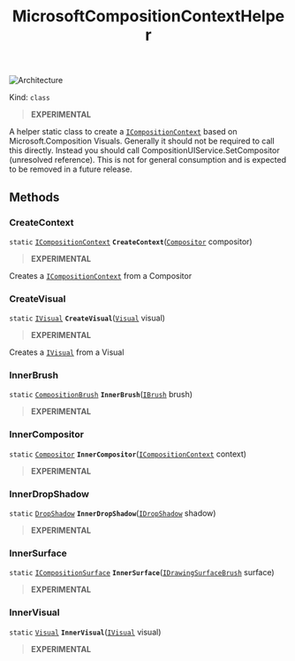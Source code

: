﻿---
id: MicrosoftCompositionContextHelper
title: MicrosoftCompositionContextHelper
---

![Architecture](https://img.shields.io/badge/architecture-new_only-blue)

Kind: `class`

> **EXPERIMENTAL**

A helper static class to create a [`ICompositionContext`](ICompositionContext) based on Microsoft.Composition Visuals. Generally it should not be required to call this directly. Instead you should call CompositionUIService.SetCompositor (unresolved reference). This is not for general consumption and is expected to be removed in a future release.

## Methods
### CreateContext
`static` [`ICompositionContext`](ICompositionContext) **`CreateContext`**([`Compositor`](https://learn.microsoft.com/windows/windows-app-sdk/api/winrt/Microsoft.UI.Composition.Compositor) compositor)

> **EXPERIMENTAL**

Creates a [`ICompositionContext`](ICompositionContext) from a Compositor

### CreateVisual
`static` [`IVisual`](IVisual) **`CreateVisual`**([`Visual`](https://learn.microsoft.com/windows/windows-app-sdk/api/winrt/Microsoft.UI.Composition.Visual) visual)

> **EXPERIMENTAL**

Creates a [`IVisual`](IVisual) from a Visual

### InnerBrush
`static` [`CompositionBrush`](https://learn.microsoft.com/windows/windows-app-sdk/api/winrt/Microsoft.UI.Composition.CompositionBrush) **`InnerBrush`**([`IBrush`](IBrush) brush)

> **EXPERIMENTAL**

### InnerCompositor
`static` [`Compositor`](https://learn.microsoft.com/windows/windows-app-sdk/api/winrt/Microsoft.UI.Composition.Compositor) **`InnerCompositor`**([`ICompositionContext`](ICompositionContext) context)

> **EXPERIMENTAL**

### InnerDropShadow
`static` [`DropShadow`](https://learn.microsoft.com/windows/windows-app-sdk/api/winrt/Microsoft.UI.Composition.DropShadow) **`InnerDropShadow`**([`IDropShadow`](IDropShadow) shadow)

> **EXPERIMENTAL**

### InnerSurface
`static` [`ICompositionSurface`](https://learn.microsoft.com/windows/windows-app-sdk/api/winrt/Microsoft.UI.Composition.ICompositionSurface) **`InnerSurface`**([`IDrawingSurfaceBrush`](IDrawingSurfaceBrush) surface)

> **EXPERIMENTAL**

### InnerVisual
`static` [`Visual`](https://learn.microsoft.com/windows/windows-app-sdk/api/winrt/Microsoft.UI.Composition.Visual) **`InnerVisual`**([`IVisual`](IVisual) visual)

> **EXPERIMENTAL**

